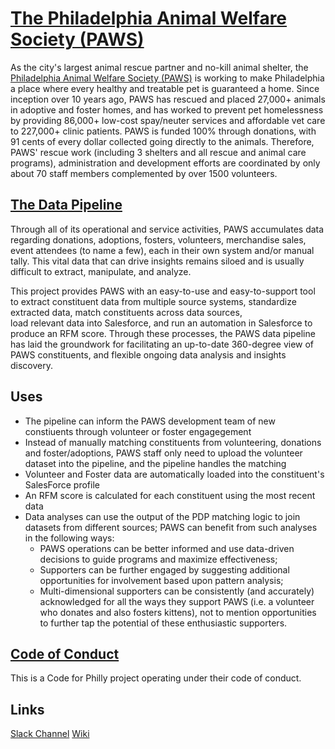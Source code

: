 # [The Philadelphia Animal Welfare Society (PAWS)](phillypaws.org)

As the city's largest animal rescue partner and no-kill animal shelter, 
the [Philadelphia Animal Welfare Society (PAWS)](phillypaws.org) is working to make Philadelphia 
a place where every healthy and treatable pet is guaranteed a home. Since inception over 10 years ago, 
PAWS has rescued and placed 27,000+ animals in adoptive and foster homes, and has worked to prevent pet homelessness 
by providing 86,000+ low-cost spay/neuter services and affordable vet care to 227,000+ 
clinic patients. PAWS is funded 100% through donations, with 91 cents of every dollar collected going 
directly to the animals. Therefore, PAWS' rescue work (including 3 shelters and all rescue and 
animal care programs), administration and development efforts are coordinated by only about 
70 staff members complemented by over 1500 volunteers.

## [The Data Pipeline](https://codeforphilly.org/projects/paws_data_pipeline)

Through all of its operational and service activities, PAWS accumulates data regarding donations, 
adoptions, fosters, volunteers, merchandise sales, event attendees (to name a few), 
each in their own system and/or manual tally. This vital data that can 
drive insights remains siloed and is usually difficult to extract, manipulate, and analyze. 

This project provides PAWS with an easy-to-use and easy-to-support tool to extract 
constituent data from multiple source systems, standardize extracted data, match constituents across data sources,  
load relevant data into Salesforce, and run an automation in Salesforce to produce an RFM score. 
Through these processes, the PAWS data pipeline has laid the groundwork for facilitating an up-to-date 360-degree view of PAWS constituents, and 
flexible ongoing data analysis and insights discovery.

## Uses 

- The pipeline can inform the PAWS development team of new constiuents through volunteer or foster engagegement
- Instead of manually matching constituents from volunteering, donations and foster/adoptions, PAWS staff only need to upload the volunteer dataset into the pipeline, and the pipeline handles the matching
- Volunteer and Foster data are automatically loaded into the constituent's SalesForce profile
- An RFM score is calculated for each constituent using the most recent data 
- Data analyses can use the output of the PDP matching logic to join datasets from different sources; PAWS can benefit from such analyses in the following ways: 
    - PAWS operations can be better informed and use data-driven decisions to guide programs and maximize effectiveness;  
    - Supporters can be further engaged by suggesting additional opportunities for involvement based upon pattern analysis;  
    - Multi-dimensional supporters can be consistently (and accurately) acknowledged for all the ways they support PAWS (i.e. a volunteer who donates and also fosters kittens), not to mention opportunities to further tap the potential of these enthusiastic supporters.

## [Code of Conduct](https://codeforphilly.org/pages/code_of_conduct)

This is a Code for Philly project operating under their code of conduct. 

## Links

[Slack Channel](https://codeforphilly.org/chat?channel=paws_data_pipeline)
[Wiki](https://github.com/CodeForPhilly/paws-data-pipeline/wiki)
